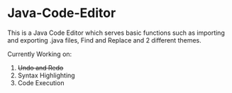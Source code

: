 # Java-Code-Editor

This is a Java Code Editor which serves basic functions such as importing and exporting .java files, Find and Replace and 2 different themes.

Currently Working on:
1. ~~Undo and Redo~~
2. Syntax Highlighting
3. Code Execution
